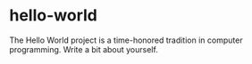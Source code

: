 # hello-world
The Hello World project is a time-honored tradition in computer programming.
Write a bit about yourself.

